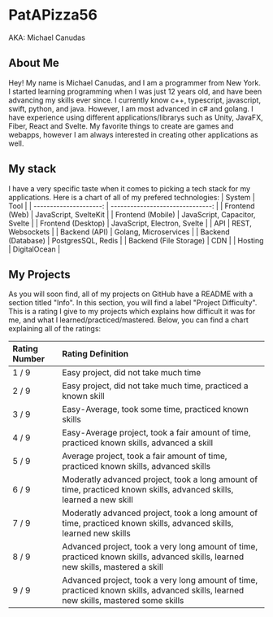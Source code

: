 # PatAPizza56

AKA: Michael Canudas

## About Me

Hey! My name is Michael Canudas, and I am a programmer from New York. I started learning programming when I was just 12 years old, and have been advancing my skills ever since. I currently know c++, typescript, javascript, swift, python, and java. However, I am most advanced in c# and golang. I have experience using different applications/librarys such as Unity, JavaFX, Fiber, React and Svelte. My favorite things to create are games and webapps, however I am always interested in creating other applications as well.

## My stack

I have a very specific taste when it comes to picking a tech stack for my applications. Here is a chart of all of my prefered technologies:
| System                 | Tool                             |
| ---------------------: | -------------------------------: |
| Frontend (Web)         | JavaScript, SvelteKit            |
| Frontend (Mobile)      | JavaScript, Capacitor, Svelte    |
| Frontend (Desktop)     | JavaScript, Electron, Svelte     |
| API                    | REST, Websockets                 |
| Backend (API)          | Golang, Microservices            |
| Backend (Database)     | PostgresSQL, Redis               |
| Backend (File Storage) | CDN                              |
| Hosting                | DigitalOcean                     |


## My Projects

As you will soon find, all of my projects on GitHub have a README with a section titled "Info". In this section, you will find a label "Project Difficulty". This is a rating I give to my projects which explains how difficult it was for me, and what I learned/practiced/mastered. Below, you can find a chart explaining all of the ratings:

| Rating Number | Rating Definition                                                                                                                    |
| :------------ | :----------------------------------------------------------------------------------------------------------------------------------- |
| 1 / 9         | Easy project, did not take much time                                                                                                 |
| 2 / 9         | Easy project, did not take much time, practiced a known skill                                                                        |
| 3 / 9         | Easy-Average, took some time, practiced known skills                                                                                 |
| 4 / 9         | Easy-Average project, took a fair amount of time, practiced known skills, advanced a skill                                           |
| 5 / 9         | Average project, took a fair amount of time, practiced known skills, advanced skills                                                 |
| 6 / 9         | Moderatly advanced project, took a long amount of time, practiced known skills, advanced skills, learned a new skill                 |
| 7 / 9         | Moderatly advanced project, took a long amount of time, practiced known skills, advanced skills, learned new skills                  |
| 8 / 9         | Advanced project, took a very long amount of time, practiced known skills, advanced skills, learned new skills, mastered a skill     |
| 9 / 9         | Advanced project, took a very long amount of time, practiced known skills, advanced skills, learned new skills, mastered some skills |
